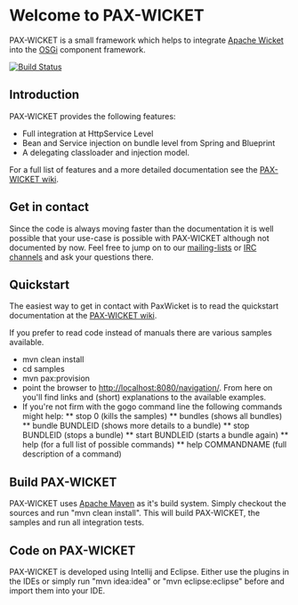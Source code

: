 # Welcome to PAX-WICKET

PAX-WICKET is a small framework which helps to integrate [Apache Wicket](http://wicket.apache.org)
into the [OSGi](http://www.osgi.org) component framework.

[![Build Status](https://travis-ci.org/ops4j/org.ops4j.pax.wicket.png?branch=master)](https://travis-ci.org/ops4j/org.ops4j.pax.wicket)

## Introduction

PAX-WICKET provides the following features:

* Full integration at HttpService Level
* Bean and Service injection on bundle level from Spring and Blueprint
* A delegating classloader and injection model.

For a full list of features and a more detailed documentation see the
[PAX-WICKET wiki](http://ops4j1.jira.com/wiki/display/paxwicket/Pax+Wicket).

## Get in contact

Since the code is always moving faster than the documentation it is well possible that your use-case is
possible with PAX-WICKET although not documented by now. Feel free to jump on to our [mailing-lists](http://ops4j1.jira.com/wiki/display/ops4j/listinfo)
or [IRC channels](https://ops4j1.jira.com/wiki/display/ops4j/ircinfo) and ask your questions there.

## Quickstart

The easiest way to get in contact with PaxWicket is to read the quickstart documentation at the
[PAX-WICKET wiki](http://ops4j1.jira.com/wiki/display/paxwicket/Pax+Wicket).

If you prefer to read code instead of manuals there are various samples available.

* mvn clean install
* cd samples
* mvn pax:provision
* point the browser to [http://localhost:8080/navigation/](http://localhost:8080/navigation/). From here on you'll find links and (short) explanations to the available examples.
* If you're not firm with the gogo command line the following commands might help:
** stop 0 (kills the samples)
** bundles (shows all bundles)
** bundle BUNDLEID (shows more details to a bundle)
** stop BUNDLEID (stops a bundle)
** start BUNDLEID (starts a bundle again)
** help (for a full list of possible commands)
** help COMMANDNAME (full description of a command)

## Build PAX-WICKET

PAX-WICKET uses [Apache Maven](http://maven.apache.org) as it's build system. Simply checkout the sources and run
"mvn clean install". This will build PAX-WICKET, the samples and run all integration tests.

## Code on PAX-WICKET

PAX-WICKET is developed using Intellij and Eclipse. Either use the plugins in the IDEs or simply run "mvn idea:idea"
or "mvn eclipse:eclipse" before and import them into your IDE.

